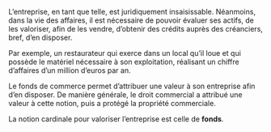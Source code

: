 L’entreprise, en tant que telle, est juridiquement insaisissable. Néanmoins, dans la vie des affaires, il est nécessaire de pouvoir évaluer ses actifs, de les valoriser, afin de les vendre, d’obtenir des crédits auprès des créanciers, bref, d’en disposer.

Par exemple, un restaurateur qui exerce dans un local qu’il loue et qui possède le matériel nécessaire à son exploitation, réalisant un chiffre d’affaires d’un million d’euros par an.

Le fonds de commerce permet d’attribuer une valeur à son entreprise afin d’en disposer. De manière générale, le droit commercial a attribué une valeur à cette notion, puis a protégé la propriété commerciale.

La notion cardinale pour valoriser l’entreprise est celle de **fonds**.